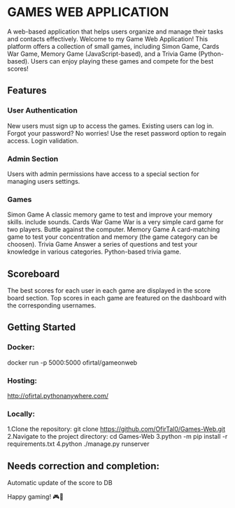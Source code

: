 # GAMES WEB APPLICATION

A web-based application that helps users organize and manage their tasks and contacts effectively. 
Welcome to my Game Web Application!
This platform offers a collection of small games, including Simon Game, Cards War Game, Memory Game (JavaScript-based), and a Trivia Game (Python-based).
Users can enjoy playing these games and compete for the best scores!

## Features
### User Authentication
New users must sign up to access the games. Existing users can log in.
Forgot your password? No worries! Use the reset password option to regain access.
Login validation.

### Admin Section
Users with admin permissions have access to a special section for managing users settings.

### Games
Simon Game
  A classic memory game to test and improve your memory skills. include sounds. 
Cards War Game
  War is a very simple card game for two players. Buttle against the computer.
Memory Game
  A card-matching game to test your concentration and memory (the game category can be choosen).
Trivia Game
  Answer a series of questions and test your knowledge in various categories. Python-based trivia game.

## Scoreboard
The best scores for each user in each game are displayed in the score board section.
Top scores in each game are featured on the dashboard with the corresponding usernames.

## Getting Started

### Docker:

docker run -p 5000:5000 ofirtal/gameonweb

### Hosting:

http://ofirtal.pythonanywhere.com/

### Locally: 
1.Clone the repository:
  git clone https://github.com/OfirTal0/Games-Web.git
2.Navigate to the project directory:
  cd Games-Web
3.python -m pip install -r requirements.txt
4.python ./manage.py runserver
  
## Needs correction and completion:
Automatic update of the score to DB

Happy gaming! 🎮🚀
